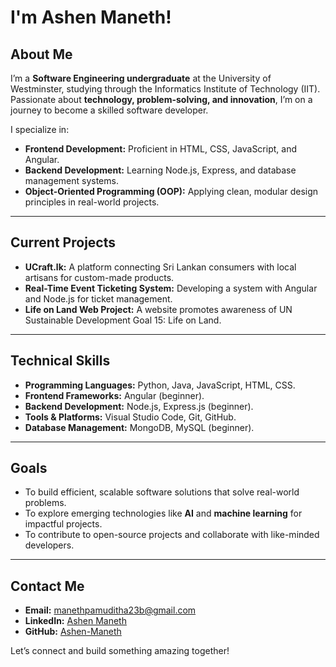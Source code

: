 # I'm Ashen Maneth!  

## About Me  
I’m a **Software Engineering undergraduate** at the University of Westminster, studying through the Informatics Institute of Technology (IIT). Passionate about **technology, problem-solving, and innovation**, I’m on a journey to become a skilled software developer.  

I specialize in:  
- **Frontend Development:** Proficient in HTML, CSS, JavaScript, and Angular.  
- **Backend Development:** Learning Node.js, Express, and database management systems.  
- **Object-Oriented Programming (OOP):** Applying clean, modular design principles in real-world projects.  

---

## Current Projects  
- **UCraft.lk:** A platform connecting Sri Lankan consumers with local artisans for custom-made products.  
- **Real-Time Event Ticketing System:** Developing a system with Angular and Node.js for ticket management.
- **Life on Land Web Project:** A website promotes awareness of UN Sustainable Development Goal 15: Life on Land.

---

## Technical Skills  
- **Programming Languages:** Python, Java, JavaScript, HTML, CSS.  
- **Frontend Frameworks:** Angular (beginner).  
- **Backend Development:** Node.js, Express.js (beginner).  
- **Tools & Platforms:** Visual Studio Code, Git, GitHub.  
- **Database Management:** MongoDB, MySQL (beginner).  

---

## Goals  
- To build efficient, scalable software solutions that solve real-world problems.  
- To explore emerging technologies like **AI** and **machine learning** for impactful projects.  
- To contribute to open-source projects and collaborate with like-minded developers.

---

## Contact Me  
- **Email:** manethpamuditha23b@gmail.com  
- **LinkedIn:** [Ashen Maneth](https://www.linkedin.com/in/ashen-maneth-91a174267/)  
- **GitHub:** [Ashen-Maneth](https://github.com/Ashen-Maneth)  

Let’s connect and build something amazing together!
